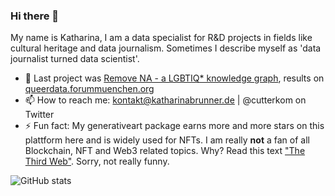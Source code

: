 ### Hi there 👋

My name is Katharina, I am a data specialist for R&D projects in fields like cultural heritage and data journalism. Sometimes I describe myself as 'data journalist turned data scientist'.

- 🔭 Last project was [Remove NA - a LGBTIQ* knowledge graph](https://github.com/cutterkom/remove-na-lgbtiq-queer-knowledge-graph), results on [queerdata.forummuenchen.org](https://queerdata.forummuenchen.org)
- 📫 How to reach me: kontakt@katharinabrunner.de | @cutterkom on Twitter
- ⚡ Fun fact: My generativeart package earns more and more stars on this plattform here and is widely used for NFTs. I am really **not** a fan of all Blockchain, NFT and Web3 related topics. Why? Read this text ["The Third Web"](https://tante.cc/2021/12/17/the-third-web/). Sorry, not really funny.

![GitHub stats](https://github-readme-stats.vercel.app/api?username=cutterkom)
